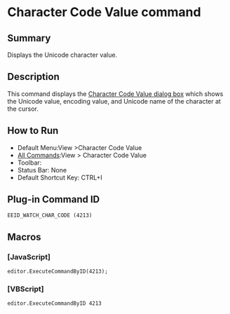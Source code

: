# Character Code Value command

## Summary

Displays the Unicode character value.

## Description

This command displays the [Character Code Value dialog box](../../dlg/character_code_value_dialog/index) which shows the Unicode value, encoding value, and Unicode name of the character at the cursor.

## How to Run

- Default Menu:View \>Character Code Value
- [All Commands](../tools/all_commands):View >
Character Code Value
- Toolbar:
- Status Bar: None
- Default Shortcut Key: CTRL+I

## Plug-in Command ID

```
EEID_WATCH_CHAR_CODE (4213)```

## Macros

### \[JavaScript\]

```
editor.ExecuteCommandByID(4213);
```

### \[VBScript\]

```
editor.ExecuteCommandByID 4213
```
